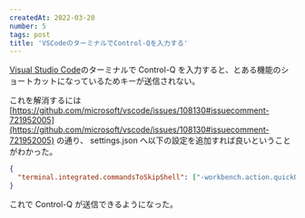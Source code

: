 ```yaml
---
createdAt: 2022-03-20
number: 5
tags: post
title: 'VSCodeのターミナルでControl-Qを入力する'
---
```


[Visual Studio Code](https://code.visualstudio.com/)のターミナルで Control-Q を入力すると、とある機能のショートカットになっているためキーが送信されない。

これを解消するには [https://github.com/microsoft/vscode/issues/108130#issuecomment-721952005](https://github.com/microsoft/vscode/issues/108130#issuecomment-721952005) の通り、 settings.json へ以下の設定を追加すれば良いということがわかった。

```json
{
  "terminal.integrated.commandsToSkipShell": ["-workbench.action.quickOpenView"]
}
```

これで Control-Q が送信できるようになった。
